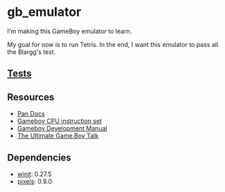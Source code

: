 # gb_emulator

I'm making this GameBoy emulator to learn.

My goal for now is to run Tetris.
In the end, I want this emulator to pass all the Blargg's test. 

## [Tests](https://github.com/LeszczyTom/gb_emulator/blob/master/tests/README.md)

## Resources

* [Pan Docs](http://bgb.bircd.org/pandocs.html)
* [Gameboy CPU instruction set](https://www.pastraiser.com/cpu/gameboy/gameboy_opcodes.html)
* [Gameboy Development Manual](https://archive.org/details/GameBoyProgManVer1.1)
* [The Ultimate Game Boy Talk](https://www.youtube.com/watch?v=HyzD8pNlpwI)

## Dependencies

* [winit](https://github.com/rust-windowing/winit): 0.27.5
* [pixels](https://github.com/parasyte/pixels): 0.9.0
